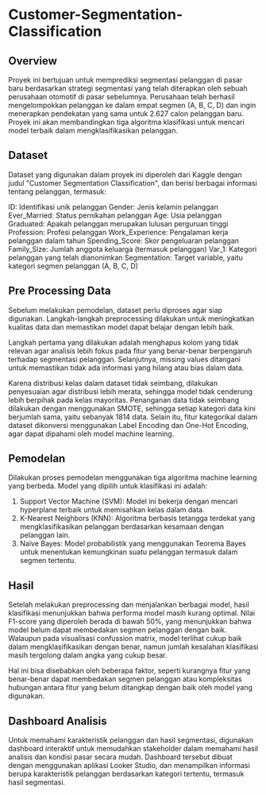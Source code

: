 # Customer-Segmentation-Classification
## Overview
Proyek ini bertujuan untuk memprediksi segmentasi pelanggan di pasar baru berdasarkan strategi segmentasi yang telah diterapkan oleh sebuah perusahaan otomotif di pasar sebelumnya. Perusahaan telah berhasil mengelompokkan pelanggan ke dalam empat segmen (A, B, C, D) dan ingin menerapkan pendekatan yang sama untuk 2.627 calon pelanggan baru. Proyek ini akan membandingkan tiga algoritma klasifikasi untuk mencari model terbaik dalam mengklasifikasikan pelanggan.

## Dataset
Dataset yang digunakan dalam proyek ini diperoleh dari Kaggle dengan judul "Customer Segmentation Classification", dan berisi berbagai informasi tentang pelanggan, termasuk:

ID: Identifikasi unik pelanggan
Gender: Jenis kelamin pelanggan
Ever_Married: Status pernikahan pelanggan
Age: Usia pelanggan
Graduated: Apakah pelanggan merupakan lulusan perguruan tinggi
Profession: Profesi pelanggan
Work_Experience: Pengalaman kerja pelanggan dalam tahun
Spending_Score: Skor pengeluaran pelanggan
Family_Size: Jumlah anggota keluarga (termasuk pelanggan)
Var_1: Kategori pelanggan yang telah dianonimkan
Segmentation: Target variable, yaitu kategori segmen pelanggan (A, B, C, D)

## Pre Processing Data
Sebelum melakukan pemodelan, dataset perlu diproses agar siap digunakan. Langkah-langkah preprocessing dilakukan untuk meningkatkan kualitas data dan memastikan model dapat belajar dengan lebih baik.

Langkah pertama yang dilakukan adalah menghapus kolom yang tidak relevan agar analisis lebih fokus pada fitur yang benar-benar berpengaruh terhadap segmentasi pelanggan. Selanjutnya, missing values ditangani untuk memastikan tidak ada informasi yang hilang atau bias dalam data.

Karena distribusi kelas dalam dataset tidak seimbang, dilakukan penyesuaian agar distribusi lebih merata, sehingga model tidak cenderung lebih berpihak pada kelas mayoritas. Penanganan data tidak seimbang dilakukan dengan menggunakan SMOTE, sehingga setiap kategori data kini berjumlah sama, yaitu sebanyak 1814 data. Selain itu, fitur kategorikal dalam dataset dikonversi menggunakan Label Encoding dan One-Hot Encoding, agar dapat dipahami oleh model machine learning.

## Pemodelan
Dilakukan proses pemodelan menggunakan tiga algoritma machine learning yang berbeda. Model yang dipilih untuk klasifikasi ini adalah:

1. Support Vector Machine (SVM): Model ini bekerja dengan mencari hyperplane terbaik untuk memisahkan kelas dalam data.
2. K-Nearest Neighbors (KNN): Algoritma berbasis tetangga terdekat yang mengklasifikasikan pelanggan berdasarkan kesamaan dengan pelanggan lain.
3. Naïve Bayes: Model probabilistik yang menggunakan Teorema Bayes untuk menentukan kemungkinan suatu pelanggan termasuk dalam segmen tertentu.

## Hasil 
Setelah melakukan preprocessing dan menjalankan berbagai model, hasil klasifikasi menunjukkan bahwa performa model masih kurang optimal. Nilai F1-score yang diperoleh berada di bawah 50%, yang menunjukkan bahwa model belum dapat membedakan segmen pelanggan dengan baik. Walaupun pada visualisasi confussion matrix, model terlihat cukup baik dalam mengklasifikasikan dengan benar, namun jumlah kesalahan klasifikasi masih tergolong dalam angka yang cukup besar.

Hal ini bisa disebabkan oleh beberapa faktor, seperti kurangnya fitur yang benar-benar dapat membedakan segmen pelanggan atau kompleksitas hubungan antara fitur yang belum ditangkap dengan baik oleh model yang digunakan.

## Dashboard Analisis
Untuk memahami karakteristik pelanggan dan hasil segmentasi, digunakan dashboard interaktif untuk memudahkan stakeholder dalam memahami hasil analisis dan kondisi pasar secara mudah. Dashboard tersebut dibuat dengan menggunakan aplikasi Looker Studio, dan menampilkan informasi berupa karakteristik pelanggan berdasarkan kategori tertentu, termasuk hasil segmentasi.

